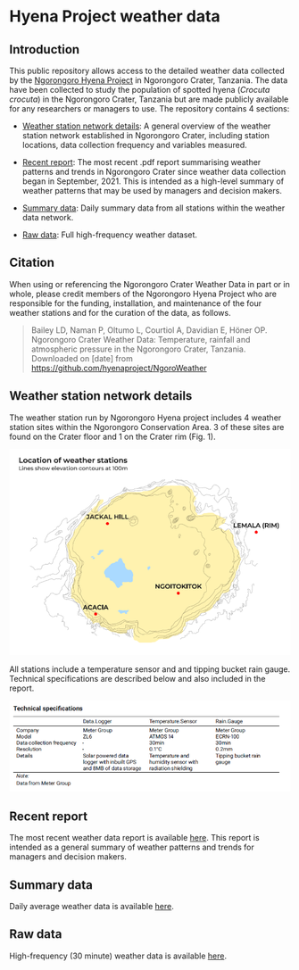 # Hyena Project weather data

## Introduction 

This public repository allows access to the detailed weather data collected by the [Ngorongoro Hyena Project](https://hyena-project.com/) in Ngorongoro Crater, Tanzania. The data have been collected to study the population of spotted hyena (*Crocuta crocuta*) in the Ngorongoro Crater, Tanzania but are made publicly available for any researchers or managers to use. The repository contains 4 sections:

- [Weather station network details](#network): A general overview of the weather station network established in Ngorongoro Crater, including station locations, data collection frequency and variables measured.

- [Recent report](#report): The most recent .pdf report summarising weather patterns and trends in Ngorongoro Crater since weather data collection began in September, 2021. This is intended as a high-level summary of weather patterns that may be used by managers and decision makers.

- [Summary data](#summarydata): Daily summary data from all stations within the weather data network.

- [Raw data](#rawdata): Full high-frequency weather dataset.

## Citation

When using or referencing the Ngorongoro Crater Weather Data in part or in whole, please credit members of the Ngorongoro Hyena Project who are responsible for the funding, installation, and maintenance of the four weather stations and for the curation of the data, as follows.

> Bailey LD, Naman P, Oltumo L, Courtiol A, Davidian E, Höner OP. Ngorongoro Crater Weather Data: Temperature, rainfall and atmospheric pressure in the Ngorongoro Crater, Tanzania. Downloaded on [date] from https://github.com/hyenaproject/NgoroWeather

<a name="network"/>

## Weather station network details

The weather station run by Ngorongoro Hyena project includes 4 weather station sites within the Ngorongoro Conservation Area. 3 of these sites are found on the Crater floor and 1 on the Crater rim (Fig. 1).

![](img/station_map.png)

All stations include a temperature sensor and and tipping bucket rain gauge. Technical specifications are described below and also included in the report.

![](img/specs.png)

<a name="report"/>

## Recent report

The most recent weather data report is available [here](report/NCAA_weather_report_Hyena_Project.pdf). This report is intended as a general summary of weather patterns and trends for managers and decision makers.

<a name="summarydata"/>

## Summary data

Daily average weather data is available [here](data/summary).

<a name="rawdata"/>

## Raw data

High-frequency (30 minute) weather data is available [here](data/raw).

